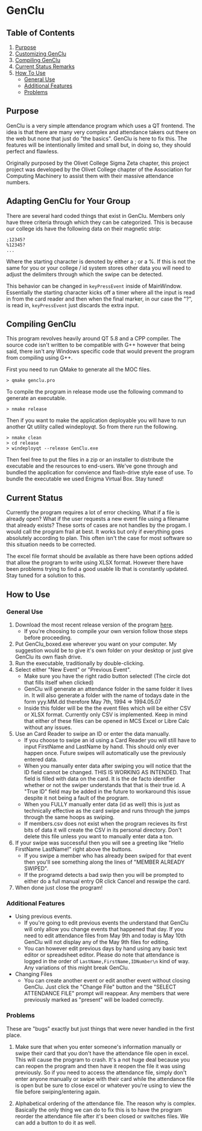 # GenClu

## Table of Contents

1. [Purpose](#purpose)
2. [Customizing GenClu](#adapting-genclu-for-your-group)
3. [Compiling GenClu](#compiling-genclu)
4. [Current Status Remarks](#current-status)
5. [How To Use](#how-to-use)
    * [General Use](#general-use)
    * [Additional Features](#additional-features)
    * [Problems](#problems)


## Purpose
GenClu is a very simple attendance program which uses a QT frontend. The idea is that there are many very complex and attendance takers out there on the web but none that just do "the basics". GenClu is here to fix this. The features will be intentionally limited and small but, in doing so, they should perfect and flawless. 

Originally purposed by the Olivet College Sigma Zeta chapter, this project project was developed by the Olivet College chapter  of the Association for Computing Machinery to assist them with their massive attendance numbers. 

## Adapting GenClu for Your Group

There are several hard coded things that exist in GenClu. Members only have three criteria through which they can be categorized. This is because our college ids have the following data on their magnetic strip:
```
;12345?
%12345?
...
```
Where the starting character is denoted by either a ; or a %. If this is not the same for you or your college / id system stores other data you will need to adjust the delimiters through which the swipe can be detected. 

This behavior can be changed in `keyPressEvent` inside of MainWindow. Essentially the starting character kicks off a timer where all the input is read in from the card reader and then when the final marker, in our case the "?", is read in, `keyPressEvent` just discards the extra input.

## Compiling GenClu

This program revolves heavily around QT 5.8 and a CPP compiler. 
The source code isn't written to be compatible with G++ however that being said, there isn't any Windows specific code that would prevent the program from compiling using G++.

First you need to run QMake to generate all the MOC files.
```
> qmake genclu.pro
```
To compile the program in release mode use the following command to generate an executable.
```
> nmake release
```
Then if you want to make the application deployable you will have to run another Qt utility called windeployqt. So from there run the following.
```
> nmake clean
> cd release
> windeployqt --release GenClu.exe
```

Then feel free to put the files in a zip or an installer to distribute the executable and the resources to end-users.
We've gone through and bundled the application for convience and flash-drive style ease of use.
To bundle the executable we used Enigma Virtual Box.
Stay tuned!

## Current Status

Currently the program requires a lot of error checking. What if a file is already open? What if the user requests a new event file using a filename that already exists? These sorts of cases are not handles by the progam. I would call the program frail at best. It works but only if everything goes absolutely according to plan. This often isn't the case for most software so this situation needs to be corrected.

The excel file format should be available as there have been options added that allow the program to write using XLSX format. However there have been problems trying to find a good usable lib that is constantly updated. Stay tuned for a solution to this.

## How to Use

### General Use
1. Download the most recent release version of the program [here](https://github.com/OlivetACM/GenClu/releases/download/1.0-alpha/GenClu_boxed_1.0.exe).
    * If you're choosing to compile your own version follow those steps before proceeding.
2. Put GenClu\_boxed.exe wherever you want on your computer. My suggestion would be to give it's own folder on your desktop or just give GenClu its own flash drive.
3. Run the executable, traditionally by double-clicking.
4. Select either "New Event" or "Previous Event". 
    * Make sure you have the right radio button selected! (The circle dot that fills itself when clicked)
    * GenClu will generate an attendance folder in the same folder it lives in. It will also generate a folder with the name of todays date in the form yyy.MM.dd therefore May 7th, 1994 => 1994.05.07
    * Inside this folder will be the the event files which will be either CSV or XLSX format. Currently only CSV is implemented. Keep in mind that either of these files can be opened in MCS Excel or Libre Calc without any issues.
5. Use an Card Reader to swipe an ID or enter the data manually.
    * If you choose to swipe an id using a Card Reader you will still have to input FirstName and LastName by hand. This should only ever happen once. Future swipes will automatically use the previously entered data.
    * When you manually enter data after swiping you will notice that the ID field cannot be changed. THIS IS WORKING AS INTENDED. That field is filled with data on the card. It is the de facto identifier whether or not the swiper understands that that is their true id. A "True ID" field may be added in the future to workaround this issue despite it not being a fault of the program.
    * When you FULLY manually enter data (id as well) this is just as technically effective as the card swipe and runs through the jumps through the same hoops as swiping.
    * If members.csv does not exist when the program recieves its first bits of data it will create the CSV in its personal directory. Don't delete this file unless you want to manually enter data a ton.
6. If your swipe was successful then you will see a greeting like "Hello FirstName LastName!" right above the buttons. 
    * If you swipe a member who has already been swiped for that event then you'll see something along the lines of "MEMBER ALREADY SWIPED".
    * If the programd detects a bad swip then you will be prompted to either do a full manual entry OR click Cancel and reswipe the card.
7. When done just close the program!

### Additional Features
* Using previous events.
    * If you're going to edit previous events the understand that GenClu will only allow you change events that happened that day. If you need to edit attendance files from May 9th and today is May 10th GenClu will not display any of the May 9th files for editing.
    * You can however edit previous days by hand using any basic text editor or spreadsheet editor. Please do note that attendance is logged in the order of `LastName,FirstName,IDNumber\n` kind of way. Any variations of this might break GenClu.
* Changing Files
    * You can create another event or edit another event without closing GenClu. Just click the "Change File" button and the "SELECT ATTENDANCE FILE" prompt will reappear. Any members that were previously marked as "present" will be loaded correctly.

### Problems
These are "bugs" exactly but just things that were never handled in the first place.
1. Make sure that when you enter someone's information manually or swipe their card that you don't have the attendance file open in excel. This will cause the program to crash. It's a not huge deal because you can reopen the program and then have it reopen the file it was using previously. So if you need to access the attendance file, simply don't enter anyone manually or swipe with their card while the attendance file is open but be sure to close excel or whatever you're using to view the file before swiping/entering again.

2. Alphabetical ordering of the attendance file. The reason why is complex. Basically the only thing we can do to fix this is to have the program reorder the attendance file after it's been closed or switches files. We can add a button to do it as well. 
